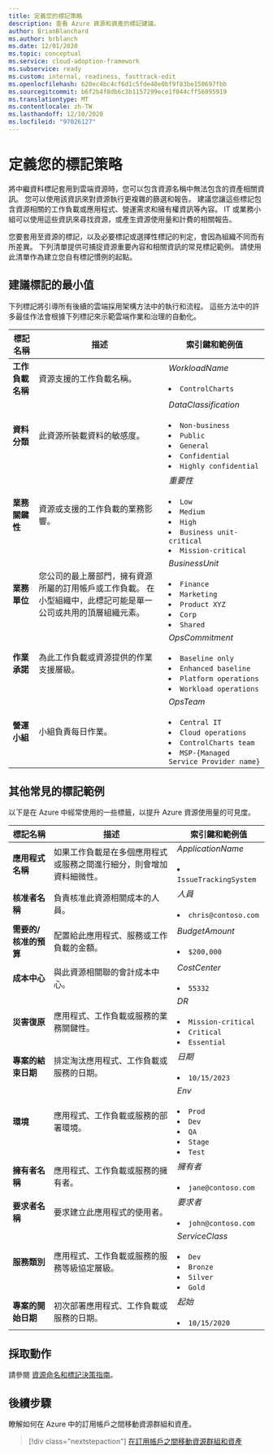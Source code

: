 ```yaml
---
title: 定義您的標記策略
description: 查看 Azure 資源和資產的標記建議。
author: BrianBlanchard
ms.author: brblanch
ms.date: 12/01/2020
ms.topic: conceptual
ms.service: cloud-adoption-framework
ms.subservice: ready
ms.custom: internal, readiness, fasttrack-edit
ms.openlocfilehash: b20ec4bc4cf6d1c5fde40e0bf9f83be150697fbb
ms.sourcegitcommit: b6f2b4f8db6c3b1157299ece1f044cff56895919
ms.translationtype: MT
ms.contentlocale: zh-TW
ms.lasthandoff: 12/10/2020
ms.locfileid: "97026127"
---
```

# <a name="define-your-tagging-strategy"></a>定義您的標記策略

將中繼資料標記套用到雲端資源時，您可以包含資源名稱中無法包含的資產相關資訊。 您可以使用該資訊來對資源執行更複雜的篩選和報告。 建議您讓這些標記包含資源相關的工作負載或應用程式、營運需求和擁有權資訊等內容。 IT 或業務小組可以使用這些資訊來尋找資源，或產生資源使用量和計費的相關報告。

您要套用至資源的標記，以及必要標記或選擇性標記的判定，會因為組織不同而有所差異。 下列清單提供可捕捉資源重要內容和相關資訊的常見標記範例。 請使用此清單作為建立您自有標記慣例的起點。

## <a name="minimum-suggested-tags"></a>建議標記的最小值

下列標記將引導所有後續的雲端採用架構方法中的執行和流程。 這些方法中的許多最佳作法會根據下列標記來示範雲端作業和治理的自動化。

| 標記名稱 | 描述 | 索引鍵和範例值 |
|--|--|--|
| **工作負載名稱** | 資源支援的工作負載名稱。 | _WorkloadName_ <br><br> <li> `ControlCharts` |
| **資料分類** | 此資源所裝載資料的敏感度。 | _DataClassification_ <br><br> <li> `Non-business` <li> `Public` <li> `General` <li> `Confidential` <li> `Highly confidential` |
| **業務關鍵性** | 資源或支援的工作負載的業務影響。 | _重要性_ <br><br> <li> `Low` <li> `Medium` <li> `High` <li> `Business unit-critical` <li> `Mission-critical` |
| **業務單位** | 您公司的最上層部門，擁有資源所屬的訂用帳戶或工作負載。 在小型組織中，此標記可能是單一公司或共用的頂層組織元素。 | _BusinessUnit_ <br><br> <li> `Finance` <li> `Marketing` <li> `Product XYZ` <li> `Corp` <li> `Shared` |
| **作業承諾** | 為此工作負載或資源提供的作業支援層級。 | _OpsCommitment_ <br><br> <li> `Baseline only` <li> `Enhanced baseline` <li> `Platform operations` <li> `Workload operations` |
| **營運小組** | 小組負責每日作業。 | _OpsTeam_ <br><br> <li> `Central IT` <li> `Cloud operations` <li> `ControlCharts team` <li> `MSP-{Managed Service Provider name}` |

## <a name="additional-common-tagging-examples"></a>其他常見的標記範例

以下是在 Azure 中經常使用的一些標籤，以提升 Azure 資源使用量的可見度。

| 標記名稱 | 描述 | 索引鍵和範例值 |
|--|--|--|
| **應用程式名稱** | 如果工作負載是在多個應用程式或服務之間進行細分，則會增加資料細微性。 | _ApplicationName_ <br><br> <li> `IssueTrackingSystem` |
| **核准者名稱** | 負責核准此資源相關成本的人員。 | _人員_ <br><br> <li> `chris@contoso.com` |
| **需要的/核准的預算** | 配置給此應用程式、服務或工作負載的金額。 | _BudgetAmount_ <br><br> <li> `$200,000` |
| **成本中心** | 與此資源相關聯的會計成本中心。 | _CostCenter_ <br><br> <li> `55332` |
| **災害復原** | 應用程式、工作負載或服務的業務關鍵性。 | _DR_ <br><br> <li> `Mission-critical` <li> `Critical` <li> `Essential` |
| **專案的結束日期** | 排定淘汰應用程式、工作負載或服務的日期。 | _日期_ <br><br> <li> `10/15/2023` |
| **環境** | 應用程式、工作負載或服務的部署環境。 | _Env_ <br><br> <li> `Prod` <li> `Dev` <li> `QA` <li> `Stage` <li> `Test` |
| **擁有者名稱** | 應用程式、工作負載或服務的擁有者。 | _擁有者_ <br><br> <li> `jane@contoso.com` |
| **要求者名稱** | 要求建立此應用程式的使用者。 | _要求者_ <br><br> <li> `john@contoso.com` |
| **服務類別** | 應用程式、工作負載或服務的服務等級協定層級。 | _ServiceClass_ <br><br> <li> `Dev` <li> `Bronze` <li> `Silver` <li> `Gold` |
| **專案的開始日期** | 初次部署應用程式、工作負載或服務的日期。 | _起始_ <br><br> <li> `10/15/2020` |

## <a name="take-action"></a>採取動作

請參閱 [資源命名和標記決策指南](../../decision-guides/resource-tagging/index.md)。

## <a name="next-steps"></a>後續步驟

瞭解如何在 Azure 中的訂用帳戶之間移動資源群組和資產。

> [!div class="nextstepaction"]
> [在訂用帳戶之間移動資源群組和資產](/azure/azure-resource-manager/management/move-resource-group-and-subscription)
